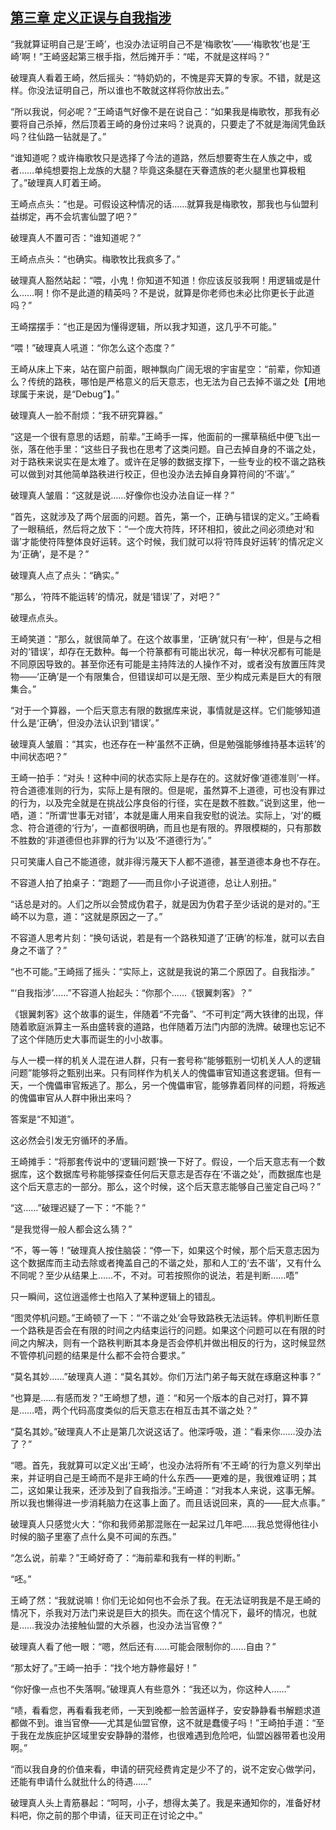 ## [第三章 定义正误与自我指涉](https://www.xxbiquge.com/11_11207/9203820.html)


  “我就算证明自己是‘王崎’，也没办法证明自己不是‘梅歌牧’——‘梅歌牧’也是‘王崎’啊！”王崎竖起第三根手指，然后摊开手：“喏，不就是这样吗？”

  破理真人看着王崎，然后摇头：“特奶奶的，不愧是弈天算的专家。不错，就是这样。你没法证明自己，所以谁也不敢就这样将你放出去。”

  “所以我说，何必呢？”王崎语气好像不是在说自己：“如果我是梅歌牧，那我有必要将自己杀掉，然后顶着王崎的身份过来吗？说真的，只要走了不就是海阔凭鱼跃吗？往仙路一钻就是了。”

  “谁知道呢？或许梅歌牧只是选择了今法的道路，然后想要寄生在人族之中，或者……单纯想要抱上龙族的大腿？毕竟这条腿在天眷遗族的老火腿里也算极粗了。”破理真人盯着王崎。

  王崎点点头：“也是。可假设这种情况的话……就算我是梅歌牧，那我也与仙盟利益绑定，再不会坑害仙盟了吧？”

  破理真人不置可否：“谁知道呢？”

  王崎点点头：“也确实。梅歌牧比我疯多了。”

  破理真人豁然站起：“喂，小鬼！你知道不知道！你应该反驳我啊！用逻辑或是什么……啊！你不是此道的精英吗？不是说，就算是你老师也未必比你更长于此道吗？”

  王崎摆摆手：“也正是因为懂得逻辑，所以我才知道，这几乎不可能。”

  “喂！”破理真人吼道：“你怎么这个态度？”

  王崎从床上下来，站在窗户前面，眼神飘向广阔无垠的宇宙星空：“前辈，你知道么？传统的路秩，哪怕是严格意义的后天意志，也无法为自己去掉不谐之处【用地球属于来说，是“Debug”】。”

  破理真人一脸不耐烦：“我不研究算器。”

  “这是一个很有意思的话题，前辈。”王崎手一挥，他面前的一摞草稿纸中便飞出一张，落在他手里：“这些日子我也在思考了这类问题。自己去掉自身的不谐之处，对于路秩来说实在是太难了。或许在足够的数据支撑下，一些专业的校不谐之路秩可以做到对其他简单路秩进行校正，但也没办法去掉自身算符间的‘不谐’。”

  破理真人皱眉：“这就是说……好像你也没办法自证一样？”

  “首先，这就涉及了两个层面的问题。首先，第一个，正确与错误的定义。”王崎看了一眼稿纸，然后将之放下：“一个庞大符阵，环环相扣，彼此之间必须绝对‘和谐’才能使符阵整体良好运转。这个时候，我们就可以将‘符阵良好运转’的情况定义为‘正确’，是不是？”

  破理真人点了点头：“确实。”

  “那么，‘符阵不能运转’的情况，就是‘错误’了，对吧？”

  破理点点头。

  王崎笑道：“那么，就很简单了。在这个故事里，‘正确’就只有‘一种’，但是与之相对的‘错误’，却存在无数种。每一个符篆都有可能出状况，每一种状况都有可能是不同原因导致的。甚至你还有可能是主持阵法的人操作不对，或者没有放置压阵灵物——‘正确’是一个有限集合，但错误却可以是无限、至少构成元素是巨大的有限集合。”

  “对于一个算器，一个后天意志有限的数据库来说，事情就是这样。它们能够知道什么是‘正确’，但没办法认识到‘错误’。”

  破理真人皱眉：“其实，也还存在一种‘虽然不正确，但是勉强能够维持基本运转’的中间状态吧？”

  王崎一拍手：“对头！这种中间的状态实际上是存在的。这就好像‘道德准则’一样。符合道德准则的行为，实际上是有限的。但是呢，虽然算不上道德，可也没有罪过的行为，以及完全就是在挑战公序良俗的行径，实在是数不胜数。”说到这里，他一哂，道：“所谓‘世事无对错’，本就是庸人用来自我安慰的说法。实际上，‘对’的概念、符合道德的‘行为’，一直都很明确，而且也是有限的。界限模糊的，只有那数不胜数的‘非道德但也非罪的行为’以及‘不道德行为’。”

  只可笑庸人自己不能道德，就非得污蔑天下人都不道德，甚至道德本身也不存在。

  不容道人拍了拍桌子：“跑题了——而且你小子说道德，总让人别扭。”

  “话总是对的。人们之所以会赞成伪君子，就是因为伪君子至少话说的是对的。”王崎不以为意，道：“这就是原因之一了。”

  不容道人思考片刻：“换句话说，若是有一个路秩知道了‘正确’的标准，就可以去自身之不谐了？”

  “也不可能。”王崎摇了摇头：“实际上，这就是我说的第二个原因了。自我指涉。”

  “‘自我指涉’……”不容道人抬起头：“你那个……《银翼刺客》？”

  《银翼刺客》这个故事的诞生，伴随着“不完备”、“不可判定”两大铁律的出现，伴随着歌庭派算主一系由盛转衰的道路，也伴随着万法门内部的洗牌。破理也忘记不了这个伴随历史大事而诞生的小小故事。

  与人一模一样的机关人混在进人群，只有一套号称“能够甄别一切机关人人的逻辑问题”能够将之甄别出来。只有同样作为机关人的傀儡审官知道这套逻辑。但有一天，一个傀儡审官叛逃了。那么，另一个傀儡审官，能够靠着同样的问题，将叛逃的傀儡审官从人群中揪出来吗？

  答案是“不知道”。

  这必然会引发无穷循环的矛盾。

  王崎摊手：“将那套传说中的‘逻辑问题’换一下好了。假设，一个后天意志有一个数据库，这个数据库号称能够探查任何后天意志是否存在‘不谐之处’，而数据库也是这个后天意志的一部分。那么，这个时候，这个后天意志能够自己鉴定自己吗？”

  “这……”破理迟疑了一下：“不能？”

  “是我觉得一般人都会这么猜？”

  “不，等一等！”破理真人按住脑袋：“停一下，如果这个时候，那个后天意志因为这个数据库而主动去除或者掩盖自己的不谐之处，那和人工的‘去不谐’，又有什么不同呢？至少从结果上……不，不对。可若按照你的说法，若是判断……唔”

  只一瞬间，这位逍遥修士也陷入了某种逻辑上的错乱。

  “图灵停机问题。”王崎顿了一下：“‘不谐之处’会导致路秩无法运转。停机判断任意一个路秩是否会在有限的时间之内结束运行的问题。如果这个问题可以在有限的时间之内解决，则有一个路秩判断其本身是否会停机并做出相反的行为，这时候显然不管停机问题的结果是什么都不会符合要求。”

  “莫名其妙……”破理真人道：“莫名其妙。你们万法门弟子每天就在琢磨这种事？”

  “也算是……有感而发？”王崎想了想，道：“和另一个版本的自己对打，算不算是……唔，两个代码高度类似的后天意志在相互击其不谐之处？”

  “莫名其妙。”破理真人不止是第几次说这话了。他深呼吸，道：“看来你……没办法了？”

  “嗯。首先，我就算可以定义出‘王崎’，也没办法将所有‘不王崎’的行为意义列举出来，并证明自己是王崎而不是非王崎的什么东西——更难的是，我很难证明；其二，这如果让我来，还涉及到了自我指涉。”王崎道：“对我本人来说，这事无解。所以我也懒得进一步消耗脑力在这事上面了。而且话说回来，真的——屁大点事。”

  破理真人只感觉火大：“你和我师弟那混账在一起呆过几年吧……我总觉得他往小时候的脑子里塞了点什么臭不可闻的东西。”

  “怎么说，前辈？”王崎好奇了：“海前辈和我有一样的判断。”

  “呸。”

  王崎了然：“我就说嘛！你们无论如何也不会杀了我。在无法证明我是不是王崎的情况下，杀我对万法门来说是巨大的损失。而在这个情况下，最坏的情况，也就是……我没办法接触仙盟的大杀器，也没办法当官僚？”

  破理真人看了他一眼：“嗯，然后还有……可能会限制你的……自由？”

  “那太好了。”王崎一拍手：“找个地方静修最好！”

  “你好像一点也不失落啊。”破理真人有些意外：“我还以为，你这种人……”

  “啧，看看您，再看看我老师，一天到晚都一脸苦逼样子，安安静静看书解题求道都做不到。谁当官僚——尤其是仙盟官僚，这不就是蠢傻子吗！”王崎拍手道：“至于我在龙族庇护区域里安安静静的潜修，也很难遇到危险吧，仙盟凶器带着也没用啊。”

  “而以我自身的价值来看，申请的研究经费肯定是少不了的，说不定安心做学问，还能有申请什么就批什么的待遇……”

  破理真人头上青筋暴起：“呵呵，小子，想得太美了。我是来通知你的，准备好材料吧，你之前的那个申请，征天司正在讨论之中。”
